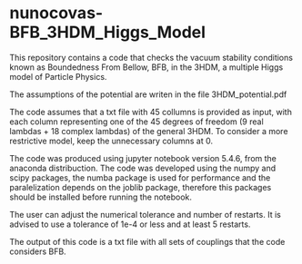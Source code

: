 # nunocovas-BFB_3HDM_Higgs_Model
This repository contains a code that checks the vacuum stability conditions known as Boundedness From Bellow, BFB, in the 3HDM, a multiple Higgs model of Particle Physics.

The assumptions of the potential are writen in the file 3HDM_potential.pdf

The code assumes that a txt file with 45 collumns is provided as input, with each column representing one of the 45 degrees of freedom (9 real lambdas + 18 complex lambdas) of the general 3HDM. To consider a more restrictive model, keep the unnecessary columns at 0.

The code was produced using jupyter notebook version 5.4.6, from the anaconda distribuction. 
The code was developed using the numpy and scipy packages, the numba package is used for performance and the paralelization depends on the joblib package, therefore this packages should be installed before running the notebook.

The user can adjust the numerical tolerance and number of restarts. It is advised to use a tolerance of 1e-4 or less and at least 5 restarts.

The output of this code is a txt file with all sets of couplings that the code considers BFB.
